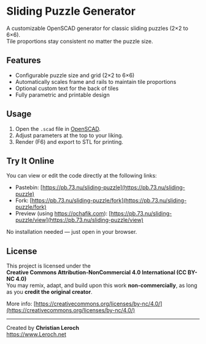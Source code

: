 # Sliding Puzzle Generator

A customizable OpenSCAD generator for classic sliding puzzles (2×2 to 6×6).  
Tile proportions stay consistent no matter the puzzle size.

## Features

- Configurable puzzle size and grid (2×2 to 6×6)
- Automatically scales frame and rails to maintain tile proportions
- Optional custom text for the back of tiles
- Fully parametric and printable design

## Usage

1. Open the `.scad` file in [OpenSCAD](https://openscad.org).
2. Adjust parameters at the top to your liking.
3. Render (F6) and export to STL for printing.

## Try It Online

You can view or edit the code directly at the following links:

- Pastebin: [https://pb.73.nu/sliding-puzzle](https://pb.73.nu/sliding-puzzle)
- Fork: [https://pb.73.nu/sliding-puzzle/fork](https://pb.73.nu/sliding-puzzle/fork)
- Preview (using https://ochafik.com): [https://pb.73.nu/sliding-puzzle/view](https://pb.73.nu/sliding-puzzle/view)

No installation needed — just open in your browser.

## License

This project is licensed under the  
**Creative Commons Attribution-NonCommercial 4.0 International (CC BY-NC 4.0)**  
You may remix, adapt, and build upon this work **non-commercially**, as long as you **credit the original creator**.

More info: [https://creativecommons.org/licenses/by-nc/4.0/](https://creativecommons.org/licenses/by-nc/4.0/)

---

Created by **Christian Leroch**  
https://www.Leroch.net
